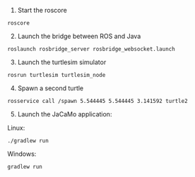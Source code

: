 
1. Start the roscore
```
roscore
```

2. Launch the bridge between ROS and Java
```
roslaunch rosbridge_server rosbridge_websocket.launch
```

3. Launch the turtlesim simulator
```
rosrun turtlesim turtlesim_node
```
4. Spawn a second turtle
```
rosservice call /spawn 5.544445 5.544445 3.141592 turtle2
```

5. Launch the JaCaMo application:

Linux:
```
./gradlew run
```
Windows:
```
gradlew run 
```

